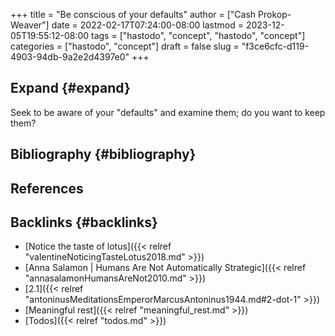 +++
title = "Be conscious of your defaults"
author = ["Cash Prokop-Weaver"]
date = 2022-02-17T07:24:00-08:00
lastmod = 2023-12-05T19:55:12-08:00
tags = ["hastodo", "concept", "hastodo", "concept"]
categories = ["hastodo", "concept"]
draft = false
slug = "f3ce6cfc-d119-4903-94db-9a2e2d4397e0"
+++

## Expand {#expand}

Seek to be aware of your "defaults" and examine them; do you want to keep them?


## Bibliography {#bibliography}

## References

<style>.csl-entry{text-indent: -1.5em; margin-left: 1.5em;}</style><div class="csl-bib-body">
</div>


## Backlinks {#backlinks}

-   [Notice the taste of lotus]({{< relref "valentineNoticingTasteLotus2018.md" >}})
-   [Anna Salamon | Humans Are Not Automatically Strategic]({{< relref "annasalamonHumansAreNot2010.md" >}})
-   [2.1]({{< relref "antoninusMeditationsEmperorMarcusAntoninus1944.md#2-dot-1" >}})
-   [Meaningful rest]({{< relref "meaningful_rest.md" >}})
-   [Todos]({{< relref "todos.md" >}})
